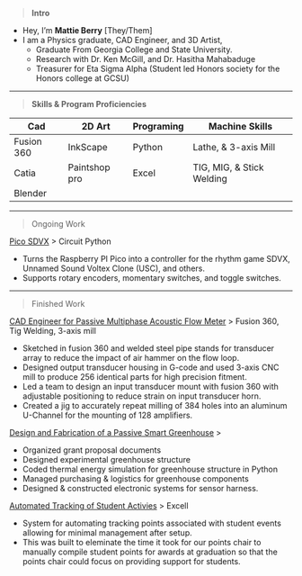 > **Intro** <br>
- Hey, I’m **Mattie Berry** [They/Them]
- I am a Physics graduate, CAD Engineer, and 3D Artist, 
  - Graduate From Georgia College and State University.
  - Research with Dr. Ken McGill, and Dr. Hasitha Mahabaduge
  - Treasurer for Eta Sigma Alpha (Student led Honors society for the Honors college at GCSU)


***

> **Skills & Program Proficiencies** <br>

| Cad        | 2D Art        | Programing | Machine Skills             |
|------------|---------------|------------|----------------------------|
| Fusion 360 | InkScape      | Python     | Lathe, & 3-axis Mill       |
| Catia      | Paintshop pro | Excel      | TIG, MIG, &  Stick Welding |
| Blender    |               |            |                            |

***
> Ongoing Work

[Pico SDVX](https://github.com/MatthewKyleBerry/Pico-SDVX) > Circuit Python
- Turns the Raspberry PI Pico into a controller for the rhythm game SDVX, Unnamed Sound Voltex Clone (USC), and others.
- Supports rotary encoders, momentary switches, and toggle switches.


***
> Finished Work

[CAD Engineer for Passive Multiphase Acoustic Flow Meter]() > Fusion 360, Tig Welding, 3-axis mill
  - Sketched in fusion 360 and welded steel pipe stands for transducer array to reduce the impact of air hammer on the flow loop.
  - Designed output transducer housing in G-code and used 3-axis CNC mill to produce 256 identical parts for high precision fitment.
  - Led a team to design an input transducer mount with fusion 360 with adjustable positioning to reduce strain on input transducer horn.
  - Created a jig to accurately repeat milling of 384 holes into an aluminum U-Channel for the mounting of 128 amplifiers.
  
[Design and Fabrication of a Passive Smart Greenhouse]() > 
  - Organized grant proposal documents  
  - Designed experimental greenhouse structure
  - Coded thermal energy simulation for greenhouse structure in Python
  - Managed purchasing & logistics for greenhouse components
  - Designed & constructed electronic systems for sensor harness.

[Automated Tracking of Student Activies]() > Excell
  - System for automating tracking points associated with student events allowing for minimal management after setup. 
  - This was built to eleminate the time it took for our points chair to manually compile student points for awards at graduation so that the points chair could focus on providing support for students. 


